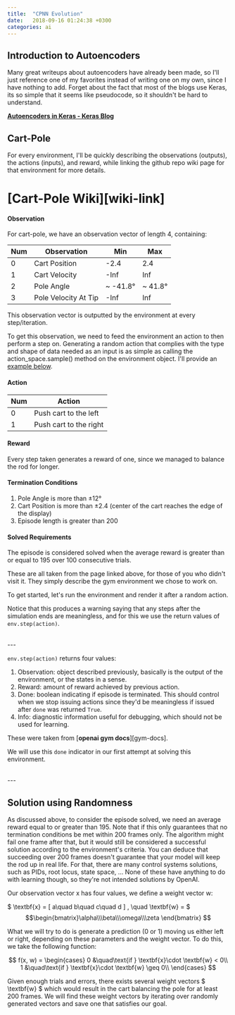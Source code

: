 ```yaml
---
title:  "CPNN Evolution"
date:   2018-09-16 01:24:38 +0300
categories: ai
---
```


## Introduction to Autoencoders

Many great writeups about autoencoders have already been made, so I'll just reference one of my favorites instead of writing one on my own, since I have nothing to add. Forget about the fact that most of the blogs use Keras, its so simple that it seems like pseudocode, so it shouldn't be hard to understand.

[**Autoencoders in Keras - Keras Blog**][keras-blog]


## Cart-Pole 

For every environment, I'll be quickly describing the observations (outputs), the actions (inputs), and reward, while linking the github repo wiki page for that environment for more details.

# [**Cart-Pole Wiki**][wiki-link]

#### Observation

For cart-pole, we have an observation vector of length 4, containing:

Num | Observation | Min | Max
---|---|---|---
0 | Cart Position | -2.4 | 2.4
1 | Cart Velocity | -Inf | Inf
2 | Pole Angle | ~ -41.8&deg; | ~ 41.8&deg;
3 | Pole Velocity At Tip | -Inf | Inf

This observation vector is outputted by the environment at every step/iteration.

To get this observation, we need to feed the environment an action to then perform a step on.
Generating a random action that complies with the type and shape of data needed as an input is as simple as calling the action_space.sample() method on the environment object. I'll provide an [example below](#action-space-sample).

#### Action

Num | Action
--- | ---
0 | Push cart to the left
1 | Push cart to the right

#### Reward

Every step taken generates a reward of one, since we managed to balance the rod for longer.

#### Termination Conditions

1. Pole Angle is more than ±12°
2. Cart Position is more than ±2.4 (center of the cart reaches the edge of the display)
3. Episode length is greater than 200

#### Solved Requirements

The episode is considered solved when the average reward is greater than or equal to 195 over 100 consecutive trials.

These are all taken from the page linked above, for those of you who didn't visit it.
They simply describe the gym environment we chose to work on. 


<p id="action-space-sample">
	To get started, let's run the environment and render it after a random action. 
</p>




Notice that this produces a warning saying that any steps after the simulation ends are meaningless, and for this we use the return values of `env.step(action)`.

<br/>
---
<br/>

`env.step(action)` returns four values:

1. Observation: object described previously, basically is the output of the environment, or the states in a sense. 
2. Reward: amount of reward achieved by previous action.
3. Done: boolean indicating if episode is terminated. This should control when we stop issuing actions since they'd be meaningless if issued after `done` was returned `True`.
4. Info: diagnostic information useful for debugging, which should not be used for learning.

These were taken from [**openai gym docs**][gym-docs].

We will use this `done` indicator in our first attempt at solving this environment.

<br/>
---
<br/>

## Solution using Randomness

As discussed above, to consider the episode solved, we need an average reward equal to or greater than 195. Note that if this only guarantees that no termination conditions be met within 200 frames only. The algorithm might fail one frame after that, but it would still be considered a successful solution according to the environment's criteria. You can deduce that succeeding over 200 frames doesn't guarantee that your model will keep the rod up in real life. For that, there are many control systems solutions, such as PIDs, root locus, state space, ... None of these have anything to do with learning though, so they're not intended solutions by OpenAI. 

Our observation vector x has four values, we define a weight vector w:

$ \textbf{x} = [ a\quad b\quad c\quad d ] , \quad \textbf{w} = $
$$\begin{bmatrix}\alpha\\\beta\\\omega\\\zeta \end{bmatrix} $$

What we will try to do is generate a prediction (0 or 1) moving us either left or right, depending on these parameters and the weight vector. To do this, we take the following function:

$$ f(x, w) = 
     \begin{cases}
       0 &\quad\text{if } \textbf{x}\cdot \textbf{w} < 0\\
       1 &\quad\text{if } \textbf{x}\cdot \textbf{w} \geq 0\\
     \end{cases} $$

Given enough trials and errors, there exists several weight vectors $ \textbf{w} $ which would result in the cart balancing the pole for at least 200 frames. We will find these weight vectors by iterating over randomly generated vectors and save one that satisfies our goal.





[keras-blog]: https://blog.keras.io/building-autoencoders-in-keras.html